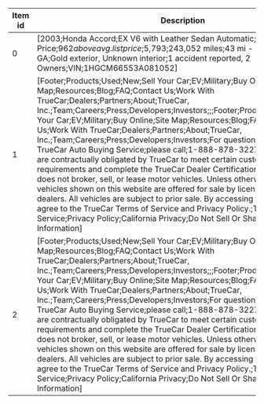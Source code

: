 | Item id | Description |
| -- | -- |
| 0 | [2003;Honda Accord;EX V6 with Leather Sedan Automatic;High Price;$962 above avg. list price;$5,793;243,052 miles;43 mi - Lithia Springs, GA;Gold exterior, Unknown interior;1 accident reported, 2 Owners;VIN;1HGCM66553A081052] |
| 1 | [Footer;Products;Used;New;Sell Your Car;EV;Military;Buy Online;Site Map;Resources;Blog;FAQ;Contact Us;Work With TrueCar;Dealers;Partners;About;TrueCar, Inc.;Team;Careers;Press;Developers;Investors;;;Footer;Products;Used;New;Sell Your Car;EV;Military;Buy Online;Site Map;Resources;Blog;FAQ;Contact Us;Work With TrueCar;Dealers;Partners;About;TrueCar, Inc.;Team;Careers;Press;Developers;Investors;For questions about;the TrueCar Auto Buying Service;please call;1-888-878-3227;.;Certified Dealers are contractually obligated by TrueCar to meet certain customer service requirements and complete the TrueCar Dealer Certification Program.;TrueCar does not broker, sell, or lease motor vehicles. Unless otherwise noted, all vehicles shown on this website are offered for sale by licensed motor vehicle dealers. All vehicles are subject to prior sale. By accessing this website, you agree to the TrueCar Terms of Service and Privacy Policy.;Terms of Service;Privacy Policy;California Privacy;Do Not Sell Or Share My Personal Information] |
| 2 | [Footer;Products;Used;New;Sell Your Car;EV;Military;Buy Online;Site Map;Resources;Blog;FAQ;Contact Us;Work With TrueCar;Dealers;Partners;About;TrueCar, Inc.;Team;Careers;Press;Developers;Investors;;;Footer;Products;Used;New;Sell Your Car;EV;Military;Buy Online;Site Map;Resources;Blog;FAQ;Contact Us;Work With TrueCar;Dealers;Partners;About;TrueCar, Inc.;Team;Careers;Press;Developers;Investors;For questions about;the TrueCar Auto Buying Service;please call;1-888-878-3227;.;Certified Dealers are contractually obligated by TrueCar to meet certain customer service requirements and complete the TrueCar Dealer Certification Program.;TrueCar does not broker, sell, or lease motor vehicles. Unless otherwise noted, all vehicles shown on this website are offered for sale by licensed motor vehicle dealers. All vehicles are subject to prior sale. By accessing this website, you agree to the TrueCar Terms of Service and Privacy Policy.;Terms of Service;Privacy Policy;California Privacy;Do Not Sell Or Share My Personal Information] |
